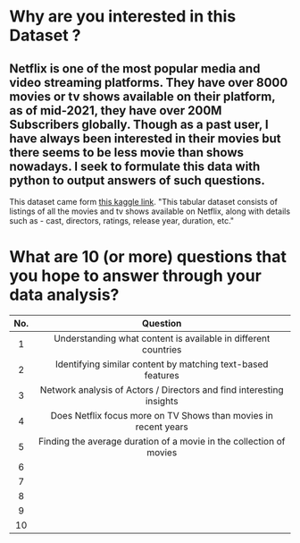 # Why are you interested in this Dataset ?

Netflix is one of the most popular media and video streaming platforms. They have over 8000 movies or tv shows available on their platform, as of mid-2021, they have over 200M Subscribers globally. Though as a past user, I have always been interested in their movies but there seems to be less movie than shows nowadays. I seek to formulate this data with python to output answers of such questions. 
--
This dataset came form [this kaggle link](). "This tabular dataset consists of listings of all the movies and tv shows available on Netflix, along with details such as - cast, directors, ratings, release year, duration, etc."


# What are 10 (or more) questions that you hope to answer through your data analysis?

No. | Question
:-:|:-:
1 | Understanding what content is available in different countries
2 | Identifying similar content by matching text-based features
3 | Network analysis of Actors / Directors and find interesting insights
4 | Does Netflix focus more on TV Shows than movies in recent years
5 | Finding the average duration of a movie in the collection of movies
6 | 
7 |
8 |
9 |
10 |





